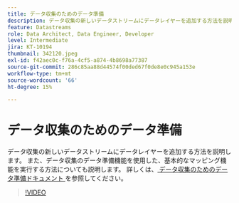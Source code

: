 ```yaml
---
title: データ収集のためのデータ準備
description: データ収集の新しいデータストリームにデータレイヤーを追加する方法を説明します。
feature: Datastreams
role: Data Architect, Data Engineer, Developer
level: Intermediate
jira: KT-10194
thumbnail: 342120.jpeg
exl-id: f42aec0c-f76a-4cf5-a874-4b8698a77387
source-git-commit: 286c85aa88d44574f00ded67f0de8e0c945a153e
workflow-type: tm+mt
source-wordcount: '66'
ht-degree: 15%

---
```


# データ収集のためのデータ準備

データ収集の新しいデータストリームにデータレイヤーを追加する方法を説明します。 また、データ収集のデータ準備機能を使用した、基本的なマッピング機能を実行する方法についても説明します。 詳しくは、[ データ収集のためのデータ準備ドキュメント ](https://experienceleague.adobe.com/docs/experience-platform/edge/fundamentals/datastreams.html?lang=ja#data-prep) を参照してください。

>[!VIDEO](https://video.tv.adobe.com/v/342120/?learn=on&enablevpops)
